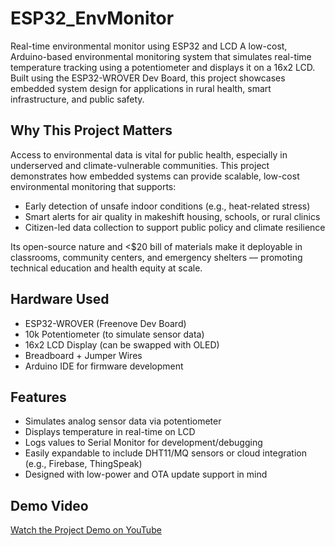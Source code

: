 # ESP32_EnvMonitor
Real-time environmental monitor using ESP32 and LCD
A low-cost, Arduino-based environmental monitoring system that simulates real-time temperature tracking using a potentiometer and displays it on a 16x2 LCD. Built using the ESP32-WROVER Dev Board, this project showcases embedded system design for applications in rural health, smart infrastructure, and public safety.

## Why This Project Matters

Access to environmental data is vital for public health, especially in underserved and climate-vulnerable communities. This project demonstrates how embedded systems can provide scalable, low-cost environmental monitoring that supports:

- Early detection of unsafe indoor conditions (e.g., heat-related stress)
- Smart alerts for air quality in makeshift housing, schools, or rural clinics
- Citizen-led data collection to support public policy and climate resilience

Its open-source nature and <$20 bill of materials make it deployable in classrooms, community centers, and emergency shelters — promoting technical education and health equity at scale.

## Hardware Used

- ESP32-WROVER (Freenove Dev Board)
- 10k Potentiometer (to simulate sensor data)
- 16x2 LCD Display (can be swapped with OLED)
- Breadboard + Jumper Wires
- Arduino IDE for firmware development

## Features

- Simulates analog sensor data via potentiometer
- Displays temperature in real-time on LCD
- Logs values to Serial Monitor for development/debugging
- Easily expandable to include DHT11/MQ sensors or cloud integration (e.g., Firebase, ThingSpeak)
- Designed with low-power and OTA update support in mind

## Demo Video

[Watch the Project Demo on YouTube](https://youtube.com/shorts/3HTdi6ywX5w?feature=share)

